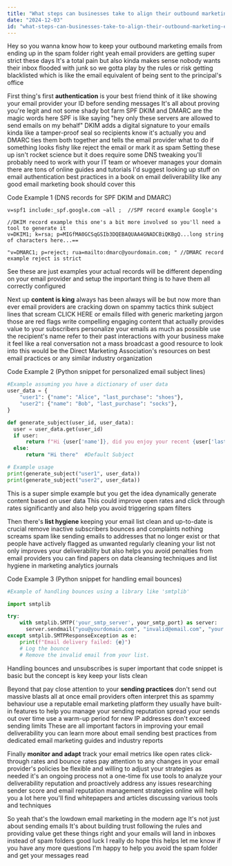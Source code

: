 ```yaml
---
title: "What steps can businesses take to align their outbound marketing efforts with changing email provider rules and regulations?"
date: "2024-12-03"
id: "what-steps-can-businesses-take-to-align-their-outbound-marketing-efforts-with-changing-email-provider-rules-and-regulations"
---
```


Hey so you wanna know how to keep your outbound marketing emails from ending up in the spam folder right  yeah email providers are getting super strict these days  It's a total pain but also kinda makes sense  nobody wants their inbox flooded with junk  so we gotta play by the rules or risk getting blacklisted which is like the email equivalent of being sent to the principal's office  

First thing's first  **authentication** is your best friend  think of it like showing your email provider your ID before sending messages  It's all about proving you're legit and not some shady bot farm  SPF DKIM and DMARC are the magic words here  SPF is like saying "hey only these servers are allowed to send emails on my behalf"  DKIM adds a digital signature to your emails kinda like a tamper-proof seal so recipients know it's actually you  and DMARC ties them both together and tells the email provider what to do if something looks fishy like reject the email or mark it as spam  Setting these up isn't rocket science but it does require some DNS tweaking  you'll probably need to work with your IT team or whoever manages your domain  there are tons of online guides and tutorials  I'd suggest looking up stuff on email authentication best practices in a book on email deliverability like any good email marketing book should cover this  

Code Example 1  (DNS records for SPF DKIM and DMARC)

```
v=spf1 include:_spf.google.com ~all ;  //SPF record example Google's

//DKIM record example this one's a bit more involved so you'll need a tool to generate it
v=DKIM1; k=rsa; p=MIGfMA0GCSqGSIb3DQEBAQUAA4GNADCBiQKBgQ...long string of characters here...==

"v=DMARC1; p=reject; rua=mailto:dmarc@yourdomain.com; " //DMARC record example reject is strict
```

See  these are just examples  your actual records will be different depending on your email provider and setup  the important thing is to have them all correctly configured  

Next up  **content is king**  always has been always will be  but now more than ever  email providers are cracking down on spammy tactics  think subject lines that scream CLICK HERE  or emails filled with generic marketing jargon  those are red flags  write compelling engaging content that actually provides value to your subscribers  personalize your emails as much as possible  use the recipient's name  refer to their past interactions with your business  make it feel like a real conversation not a mass broadcast  a good resource to look into this would be the Direct Marketing Association's resources on best email practices  or any similar industry organization

Code Example 2 (Python snippet for personalized email subject lines)

```python
#Example assuming you have a dictionary of user data
user_data = {
    "user1": {"name": "Alice", "last_purchase": "shoes"},
    "user2": {"name": "Bob", "last_purchase": "socks"},
}

def generate_subject(user_id, user_data):
  user = user_data.get(user_id)
  if user:
      return f"Hi {user['name']}, did you enjoy your recent {user['last_purchase']}?"
  else:
      return "Hi there"  #Default Subject

# Example usage
print(generate_subject("user1", user_data))
print(generate_subject("user2", user_data))
```

This is a super simple example  but you get the idea  dynamically generate content based on user data  This could improve open rates and click through rates significantly and also help you avoid triggering spam filters


Then there's **list hygiene**  keeping your email list clean and up-to-date is crucial  remove inactive subscribers  bounces and complaints  nothing screams spam like sending emails to addresses that no longer exist or that people have actively flagged as unwanted  regularly cleaning your list not only improves your deliverability but also helps you avoid penalties from email providers  you can find papers on data cleansing techniques and list hygiene in marketing analytics journals


Code Example 3 (Python snippet for handling email bounces)

```python
#Example of handling bounces using a library like 'smtplib'

import smtplib

try:
    with smtplib.SMTP('your_smtp_server', your_smtp_port) as server:
      server.sendmail("you@yourdomain.com", "invalid@email.com", "your email message")
except smtplib.SMTPResponseException as e:
    print(f"Email delivery failed: {e}")
    # Log the bounce
    # Remove the invalid email from your list.
```

Handling bounces and unsubscribes is super important  that code snippet is basic but the concept is key  keep your lists clean  


Beyond that  pay close attention to your **sending practices**  don't send out massive blasts all at once  email providers often interpret this as spammy behaviour  use a reputable email marketing platform  they usually have built-in features to help you manage your sending reputation  spread your sends out over time  use a warm-up period for new IP addresses  don't exceed sending limits  These are all important factors in improving your email deliverability  you can learn more about email sending best practices from dedicated email marketing guides and industry reports


Finally  **monitor and adapt**  track your email metrics like open rates click-through rates and bounce rates  pay attention to any changes in your email provider's policies  be flexible and willing to adjust your strategies as needed  it's an ongoing process not a one-time fix  use tools to analyze your deliverability reputation and proactively address any issues  researching sender score and email reputation management strategies online will help you a lot here  you'll find whitepapers and articles discussing various tools and techniques


So yeah  that's the lowdown  email marketing in the modern age  It's not just about sending emails  It's about building trust  following the rules  and providing value  get these things right and your emails will land in inboxes instead of spam folders  good luck  I really do hope this helps  let me know if you have any more questions  I'm happy to help you avoid the spam folder  and get your messages read
